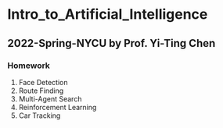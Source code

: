 # Intro_to_Artificial_Intelligence
## 2022-Spring-NYCU by Prof. Yi-Ting Chen
### Homework
1. Face Detection
2. Route Finding
3. Multi-Agent Search
4. Reinforcement Learning
5. Car Tracking
